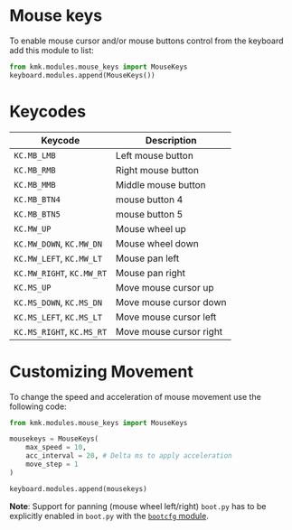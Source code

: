 # Mouse keys

To enable mouse cursor and/or mouse buttons control from the keyboard add this
module to list:

```python
from kmk.modules.mouse_keys import MouseKeys
keyboard.modules.append(MouseKeys())
```

# Keycodes

| Keycode                   | Description                          |
|---------------------------|--------------------------------------|
| `KC.MB_LMB`               | Left mouse button                    |
| `KC.MB_RMB`               | Right mouse button                   |
| `KC.MB_MMB`               | Middle mouse button                  |
| `KC.MB_BTN4`              | mouse button 4                       |
| `KC.MB_BTN5`              | mouse button 5                       |
| `KC.MW_UP`                | Mouse wheel up                       |
| `KC.MW_DOWN`, `KC.MW_DN`  | Mouse wheel down                     |
| `KC.MW_LEFT`, `KC.MW_LT`  | Mouse pan left                       |
| `KC.MW_RIGHT`, `KC.MW_RT` | Mouse pan right                      |
| `KC.MS_UP`                | Move mouse cursor up                 |
| `KC.MS_DOWN`, `KC.MS_DN`  | Move mouse cursor down               |
| `KC.MS_LEFT`, `KC.MS_LT`  | Move mouse cursor left               |
| `KC.MS_RIGHT`, `KC.MS_RT` | Move mouse cursor right              |

# Customizing Movement

To change the speed and acceleration of mouse movement use the following code:

```python
from kmk.modules.mouse_keys import MouseKeys

mousekeys = MouseKeys(
    max_speed = 10,
    acc_interval = 20, # Delta ms to apply acceleration
    move_step = 1
)

keyboard.modules.append(mousekeys)
```

**Note**:
Support for panning (mouse wheel left/right) `boot.py` has to be explicitly
enabled in `boot.py` with the [`bootcfg` module](../advanced/boot.md#panning).
